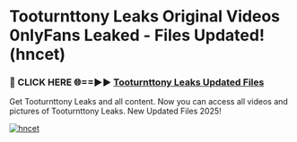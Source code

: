 # Tooturnttony Leaks Original Videos 0nlyFans Leaked - Files Updated! (hncet)

<h3>🔴 CLICK HERE 🌐==►► <a href="https://tinyurl.com/2m67pmp6" rel="nofollow">Tooturnttony Leaks Updated Files</a></h3>

Get Tooturnttony Leaks and all content. Now you can access all videos and pictures of Tooturnttony Leaks. New Updated Files 2025!

[![hncet](https://i.imgur.com/H4QAA4z.gif)](https://tinyurl.com/2m67pmp6)